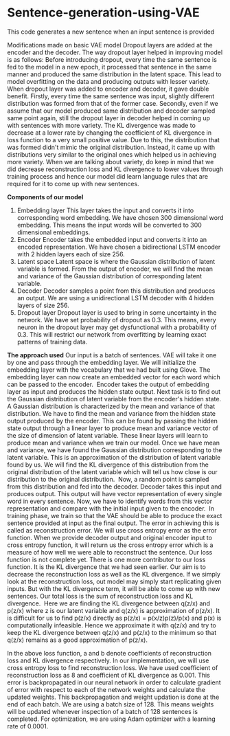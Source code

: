 # Sentence-generation-using-VAE
This code generates a new sentence when an input sentence is provided

Modifications made on basic VAE model
Dropout layers are added at the encoder and the decoder. The way dropout layer helped in improving model is as follows: Before introducing dropout, every time the same sentence is fed to the model in a new epoch, it processed that sentence in the same manner and produced the same distribution in the latent space. This lead to model overfitting on the data and producing outputs with lesser variety. When dropout layer was added to encoder and decoder, it gave double benefit. Firstly, every time the same sentence was input, slightly different distribution was formed from that of the former case. Secondly, even if we assume that our model produced same distribution and decoder sampled same point again, still the dropout layer in decoder helped in coming up with sentences with more variety.
The KL divergence was made to decrease at a lower rate by changing the coefficient of KL divergence in loss function to a very small positive value. Due to this, the distribution that was formed didn't mimic the original distribution. Instead, it came up with distributions very similar to the original ones which helped us in achieving more variety. When we are talking about variety, do keep in mind that we did decrease reconstruction loss and KL divergence to lower values through training process and hence our model did learn language rules that are required for it to come up with new sentences.

**Components of our model**
1. Embedding layer
This layer takes the input and converts it into corresponding word embedding. We have chosen 300 dimensional word embedding. This means the input words will be converted to 300 dimensional embeddings.
2. Encoder
Encoder takes the embedded input and converts it into an encoded representation. We have chosen a bidirectional LSTM encoder with 2 hidden layers each of size 256.
3. Latent space
Latent space is where the Gaussian distribution of latent variable is formed. From the output of encoder, we will find the mean and variance of the Gaussian distribution of corresponding latent variable. 
4. Decoder
Decoder samples a point from this distribution and produces an output. We are using a unidirectional LSTM decoder with 4 hidden layers of size 256.
5. Dropout layer
Dropout layer is used to bring in some uncertainty in the network. We have set probability of dropout as 0.3. This means, every neuron in the dropout layer may get dysfunctional with a probability of 0.3. This will restrict our network from overfitting by learning exact patterns of training data.

**The approach used**
Our input is a batch of sentences. VAE will take it one by one and pass through the embedding layer. We will initialize the embedding layer with the vocabulary that we had built using Glove. The embedding layer can now create an embedded vector for each word which can be passed to the encoder. 
Encoder takes the output of embedding layer as input and produces the hidden state output. Next task is to find out the Gaussian distribution of latent variable from the encoder's hidden state. A Gaussian distribution is characterized by the mean and variance of that distribution. We have to find the mean and variance from the hidden state output produced by the encoder. This can be found by passing the hidden state output through a linear layer to produce mean and variance vector of the size of dimension of latent variable. These linear layers will learn to produce mean and variance when we train our model.
Once we have mean and variance, we have found the Gaussian distribution corresponding to the latent variable. This is an approximation of the distribution of latent variable found by us. We will find the KL divergence of this distribution from the original distribution of the latent variable which will tell us how close is our distribution to the original distribution. 
Now, a random point is sampled from this distribution and fed into the decoder. Decoder takes this input and produces output. This output will have vector representation of every single word in every sentence. Now, we have to identify words from this vector representation and compare with the initial input given to the encoder. 
In training phase, we train so that the VAE should be able to produce the exact sentence provided at input as the final output. The error in achieving this is called as reconstruction error. We will use cross entropy error as the error function. When we provide decoder output and original encoder input to cross entropy function, it will return us the cross entropy error which is a measure of how well we were able to reconstruct the sentence.
Our loss function is not complete yet. There is one more contributor to our loss function. It is the KL divergence that we had seen earlier. Our aim is to decrease the reconstruction loss as well as the KL divergence. If we simply look at the reconstruction loss, out model may simply start replicating given inputs. But with the KL divergence term, it will be able to come up with new sentences. Our total loss is the sum of reconstruction loss and KL divergence. 
Here we are finding the KL divergence between q(z/x) and p(z/x) where z is our latent variable and q(z/x) is approximation of p(z/x). It is difficult for us to find p(z/x) directly as p(z/x) = p(x/z)p(z)/p(x) and p(x) is computationally infeasible. Hence we approximate it with q(z/x) and try to keep the KL divergence between q(z/x) and p(z/x) to the minimum so that q(z/x) remains as a good approximation of p(z/x).

In the above loss function, a and b denote coefficients of reconstruction loss and KL divergence respectively. In our implementation, we will use cross entropy loss to find reconstruction loss. We have used coefficient of reconstruction loss as 8 and coefficient of KL divergence as 0.001.
This error is backpropagated in our neural network in order to calculate gradient of error with respect to each of the network weights and calculate the updated weights. This backpropagation and weight updation is done at the end of each batch. We are using a batch size of 128. This means weights will be updated whenever inspection of a batch of 128 sentences is completed. For optimization, we are using Adam optimizer with a learning rate of 0.0001.


